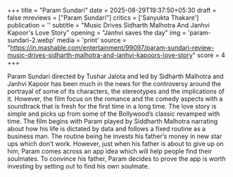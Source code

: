 +++
title = "Param Sundari"
date = 2025-08-29T19:37:50+05:30
draft = false
mreviews = ["Param Sundari"]
critics = ['Sanyukta Thakare']
publication = ''
subtitle = "Music Drives Sidharth Malhotra And Janhvi Kapoor's Love Story"
opening = "Janhvi saves the day"
img = 'param-sundari-2.webp'
media = 'print'
source = "https://in.mashable.com/entertainment/99097/param-sundari-review-music-drives-sidharth-malhotra-and-janhvi-kapoors-love-story"
score = 4
+++

Param Sundari directed by Tushar Jalota and led by Sidharth Malhotra and Janhvi Kapoor has been much in the news for the controversy around the portrayal of some of its characters, the stereotypes and the implications of it. However, the film focus on the romance and the comedy aspects with a soundtrack that is fresh for the first time in a long time. The love story is simple and picks up from some of the Bollywood’s classic revamped with time. The film begins with Param played by Siddharth Malhotra narrating about how his life is dictated by data and follows a fixed routine as a business man. The routine being he invests his father’s money in new star ups which don’t work. However, just when his father is about to give up on him, Param comes across an app idea which will help people find their soulmates. To convince his father, Param decides to prove the app is worth investing by setting out to find his own soulmate.
